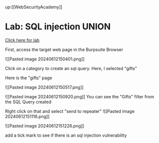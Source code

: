 up:[[WebSecurityAcademy]]

# Lab: SQL injection UNION

[Click here for lab](https://portswigger.net/web-security/sql-injection/union-attacks/lab-determine-number-of-columns)

First, access the target web page in the Burpsuite Browser

![[Pasted image 20240612150401.png]]

Click on a category to create an sql query. Here, I selected "gifts"

Here is the "gifts" page

![[Pasted image 20240612150517.png]]



![[Pasted image 20240612150920.png]]
You can see the "Gifts" filter from the SQL Query created

RIght click on that and select "send to repeater"
![[Pasted image 20240612151116.png]]

![[Pasted image 20240612151226.png]]

add a tick mark to see if there is an sql injection vulnerability
